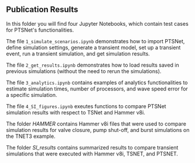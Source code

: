 ## Publication Results

In this folder you will find four Jupyter Notebooks, which contain test cases for PTSNet's functionalities.

The file `1_simulate_scenarios.ipynb` demonstrates how to import PTSNet, define simulation settings, generate a transient model, set up a transient event, run a transient simulation, and get simulation results.

The file `2_get_results.ipynb` demonstrates how to load results saved in previous simulations (without the need to rerun the simulations).

The file `3_analytics.ipynb` contains examples of analytics functionalities to estimate simulation times, number of processors, and wave speed error for a specific simulation.

The file `4_SI_figures.ipynb` exeutes functions to compare PTSNet simulation results with respect to TSNet and Hammer v8i.

The folder *HAMMER* contains Hammer v8i files that were used to compare simulation results for valve closure, pump shut-off, and burst simulations on the TNET3 example.

The folder *SI_results* contains summarized results to compare transient simulations that were executed with Hammer v8i, TSNET, and PTSNET.